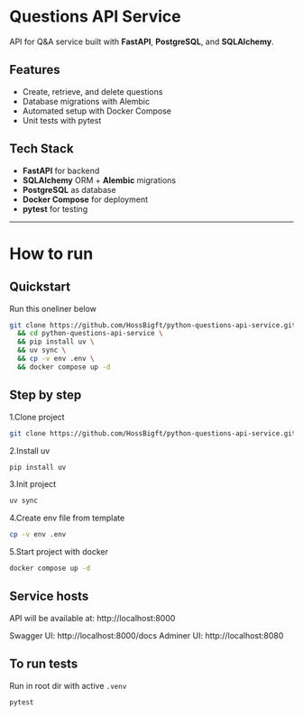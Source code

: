 # Questions API Service

API for Q&A service built with **FastAPI**, **PostgreSQL**, and **SQLAlchemy**.

## Features

- Create, retrieve, and delete questions
- Database migrations with Alembic
- Automated setup with Docker Compose
- Unit tests with pytest

## Tech Stack

- **FastAPI** for backend
- **SQLAlchemy** ORM + **Alembic** migrations
- **PostgreSQL** as database
- **Docker Compose** for deployment
- **pytest** for testing

---

# How to run

## Quickstart

Run this oneliner below

```bash
git clone https://github.com/HossBigft/python-questions-api-service.git \
  && cd python-questions-api-service \
  && pip install uv \
  && uv sync \
  && cp -v env .env \
  && docker compose up -d
```

## Step by step

1.Clone project

```bash
git clone https://github.com/HossBigft/python-questions-api-service.git && cd python-questions-api-service
```

2.Install uv

```bash
pip install uv
```

3.Init project

```bash
uv sync
```

4.Create env file from template

```bash
cp -v env .env
```

5.Start project with docker

```bash
docker compose up -d
```

## Service hosts

API will be available at: http://localhost:8000

Swagger UI: http://localhost:8000/docs
Adminer UI: http://localhost:8080

## To run tests

Run in root dir with active `.venv`

```bash
pytest
```
